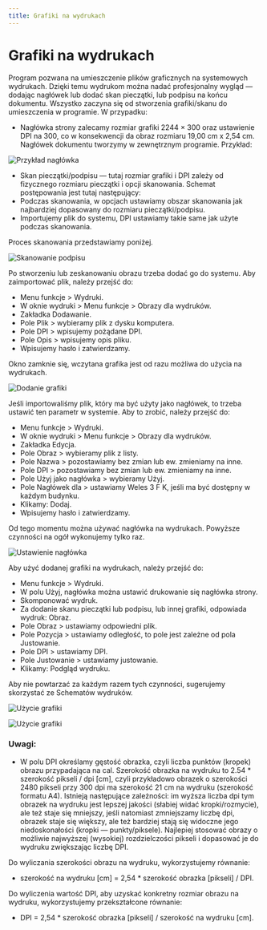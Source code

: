 ```yaml
---
title: Grafiki na wydrukach
---
```

# Grafiki na wydrukach

Program pozwana na umieszczenie plików graficznych na systemowych wydrukach. Dzięki temu wydrukom można nadać profesjonalny wygląd — dodając nagłówek lub dodać skan pieczątki, lub podpisu na końcu dokumentu. Wszystko zaczyna się od stworzenia grafiki/skanu do umieszczenia w programie. W przypadku:

- Nagłówka strony zalecamy rozmiar grafiki 2244 × 300 oraz ustawienie DPI na 300, co w konsekwencji da obraz rozmiaru 19,00 cm x 2,54 cm. Nagłówek dokumentu tworzymy w zewnętrznym programie. Przykład:

![Przykład nagłówka](przykladnaglowka.png)

- Skan pieczątki/podpisu — tutaj rozmiar grafiki i DPI zależy od fizycznego rozmiaru pieczątki i opcji skanowania. Schemat postępowania jest tutaj następujący:
- Podczas skanowania, w opcjach ustawiamy obszar skanowania jak najbardziej dopasowany do rozmiaru pieczątki/podpisu.
- Importujemy plik do systemu, DPI ustawiamy takie same jak użyte podczas skanowania.

Proces skanowania przedstawiamy poniżej.

![Skanowanie podpisu](skanowanie.gif)

Po stworzeniu lub zeskanowaniu obrazu trzeba dodać go do systemu. Aby zaimportować plik, należy przejść do:

- Menu funkcje > Wydruki.
- W oknie wydruki > Menu funkcje > Obrazy dla wydruków.
- Zakładka Dodawanie.
- Pole Plik > wybieramy plik z dysku komputera.
- Pole DPI > wpisujemy pożądane DPI.
- Pole Opis > wpisujemy opis pliku.
- Wpisujemy hasło i zatwierdzamy.

Okno zamknie się, wczytana grafika jest od razu możliwa do użycia na wydrukach.

![Dodanie grafiki](dodanieobrazka.gif)

Jeśli importowaliśmy plik, który ma być użyty jako nagłówek, to trzeba ustawić ten parametr w systemie. Aby to zrobić, należy przejść do:

- Menu funkcje > Wydruki.
- W oknie wydruki > Menu funkcje > Obrazy dla wydruków.
- Zakładka Edycja.
- Pole Obraz > wybieramy plik z listy.
- Pole Nazwa > pozostawiamy bez zmian lub ew. zmieniamy na inne.
- Pole DPI > pozostawiamy bez zmian lub ew. zmieniamy na inne.
- Pole Użyj jako nagłówka > wybieramy Użyj.
- Pole Nagłówek dla > ustawiamy Weles 3 F K, jeśli ma być dostępny w każdym budynku.
- Klikamy: Dodaj.
- Wpisujemy hasło i zatwierdzamy.

Od tego momentu można używać nagłówka na wydrukach. Powyższe czynności na ogół wykonujemy tylko raz.

![Ustawienie nagłówka](ustawienienaglowka.gif)

Aby użyć dodanej grafiki na wydrukach, należy przejść do:

- Menu funkcje > Wydruki.
- W polu Użyj, nagłówka można ustawić drukowanie się nagłówka strony.
- Skomponować wydruk.
- Za dodanie skanu pieczątki lub podpisu, lub innej grafiki, odpowiada wydruk: Obraz.
- Pole Obraz > ustawiamy odpowiedni plik.
- Pole Pozycja > ustawiamy odległość, to pole jest zależne od pola Justowanie.
- Pole DPI > ustawiamy DPI.
- Pole Justowanie > ustawiamy justowanie.
- Klikamy: Podgląd wydruku.

Aby nie powtarzać za każdym razem tych czynności, sugerujemy skorzystać ze Schematów wydruków.

![Użycie grafiki](uzyciegrafiki.gif)

![Użycie grafiki](przykladgrafikipdf.png)

### Uwagi:

- W polu DPI określamy gęstość obrazka, czyli liczba punktów (kropek) obrazu przypadająca na cal. Szerokość obrazka na wydruku to 2.54 * szerokość pikseli / dpi [cm], czyli przykładowo obrazek o szerokości 2480 pikseli przy 300 dpi ma szerokość 21 cm na wydruku (szerokość formatu A4). Istnieją następujące zależności: im wyższa liczba dpi tym obrazek na wydruku jest lepszej jakości (słabiej widać kropki/rozmycie), ale też staje się mniejszy, jeśli natomiast zmniejszamy liczbę dpi, obrazek staje się większy, ale też bardziej stają się widoczne jego niedoskonałości (kropki — punkty/piksele). Najlepiej stosować obrazy o możliwie najwyższej (wysokiej) rozdzielczości pikseli i dopasować je do wydruku zwiększając liczbę DPI.

Do wyliczania szerokości obrazu na wydruku, wykorzystujemy równanie:
- szerokość na wydruku [cm] = 2,54 * szerokość obrazka [pikseli] / DPI.

Do wyliczenia wartość DPI, aby uzyskać konkretny rozmiar obrazu na wydruku, wykorzystujemy przekształcone równanie:
- DPI = 2,54 * szerokość obrazka [pikseli] / szerokość na wydruku [cm].
